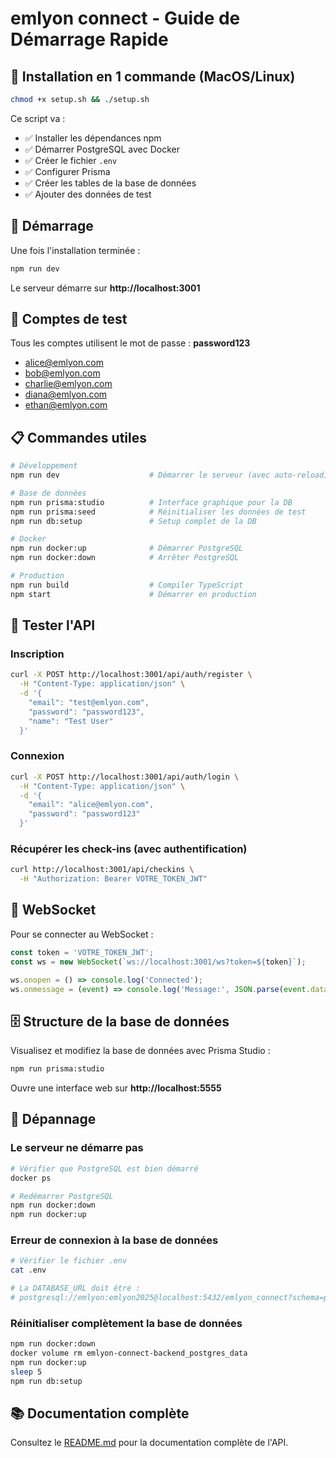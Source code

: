 # emlyon connect - Guide de Démarrage Rapide

## 🎯 Installation en 1 commande (MacOS/Linux)

```bash
chmod +x setup.sh && ./setup.sh
```

Ce script va :
- ✅ Installer les dépendances npm
- ✅ Démarrer PostgreSQL avec Docker
- ✅ Créer le fichier `.env`
- ✅ Configurer Prisma
- ✅ Créer les tables de la base de données
- ✅ Ajouter des données de test

## 🚀 Démarrage

Une fois l'installation terminée :

```bash
npm run dev
```

Le serveur démarre sur **http://localhost:3001**

## 🔐 Comptes de test

Tous les comptes utilisent le mot de passe : **password123**

- alice@emlyon.com
- bob@emlyon.com
- charlie@emlyon.com
- diana@emlyon.com
- ethan@emlyon.com

## 📋 Commandes utiles

```bash
# Développement
npm run dev                    # Démarrer le serveur (avec auto-reload)

# Base de données
npm run prisma:studio          # Interface graphique pour la DB
npm run prisma:seed            # Réinitialiser les données de test
npm run db:setup               # Setup complet de la DB

# Docker
npm run docker:up              # Démarrer PostgreSQL
npm run docker:down            # Arrêter PostgreSQL

# Production
npm run build                  # Compiler TypeScript
npm start                      # Démarrer en production
```

## 🧪 Tester l'API

### Inscription

```bash
curl -X POST http://localhost:3001/api/auth/register \
  -H "Content-Type: application/json" \
  -d '{
    "email": "test@emlyon.com",
    "password": "password123",
    "name": "Test User"
  }'
```

### Connexion

```bash
curl -X POST http://localhost:3001/api/auth/login \
  -H "Content-Type: application/json" \
  -d '{
    "email": "alice@emlyon.com",
    "password": "password123"
  }'
```

### Récupérer les check-ins (avec authentification)

```bash
curl http://localhost:3001/api/checkins \
  -H "Authorization: Bearer VOTRE_TOKEN_JWT"
```

## 🔌 WebSocket

Pour se connecter au WebSocket :

```javascript
const token = 'VOTRE_TOKEN_JWT';
const ws = new WebSocket(`ws://localhost:3001/ws?token=${token}`);

ws.onopen = () => console.log('Connected');
ws.onmessage = (event) => console.log('Message:', JSON.parse(event.data));
```

## 🗄️ Structure de la base de données

Visualisez et modifiez la base de données avec Prisma Studio :

```bash
npm run prisma:studio
```

Ouvre une interface web sur **http://localhost:5555**

## 🐛 Dépannage

### Le serveur ne démarre pas

```bash
# Vérifier que PostgreSQL est bien démarré
docker ps

# Redémarrer PostgreSQL
npm run docker:down
npm run docker:up
```

### Erreur de connexion à la base de données

```bash
# Vérifier le fichier .env
cat .env

# La DATABASE_URL doit être :
# postgresql://emlyon:emlyon2025@localhost:5432/emlyon_connect?schema=public
```

### Réinitialiser complètement la base de données

```bash
npm run docker:down
docker volume rm emlyon-connect-backend_postgres_data
npm run docker:up
sleep 5
npm run db:setup
```

## 📚 Documentation complète

Consultez le [README.md](README.md) pour la documentation complète de l'API.
